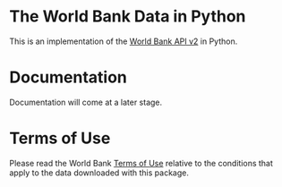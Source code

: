 # The World Bank Data in Python

This is an implementation of the [World Bank API v2](https://datahelpdesk.worldbank.org/knowledgebase/articles/889386-developer-information-overview) in Python.

# Documentation

Documentation will come at a later stage.

# Terms of Use

Please read the World Bank [Terms of Use](https://data.worldbank.org/summary-terms-of-use) relative to the conditions that apply to the data downloaded with this package.

 
